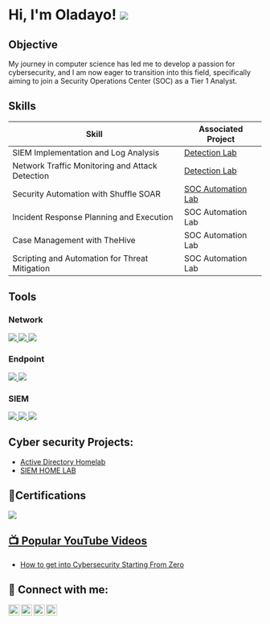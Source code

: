 <h1>Hi, I'm Oladayo! 
<a href="https://www.linkedin.com/in/oladayosuara?utm_source=share&utm_campaign=share_via&utm_content=profile&utm_medium=ios_app"><img src="https://img.shields.io/badge/-LinkedIn-0072b1?&style=for-the-badge&logo=linkedin&logoColor=white" /></a>


## Objective
My journey in computer science has led me to develop a passion for cybersecurity, and I am now eager to transition into this field, specifically aiming to join a Security Operations Center (SOC) as a Tier 1 Analyst.

## Skills

| Skill                                         | Associated Project         |
|-----------------------------------------------|----------------------------|
| SIEM Implementation and Log Analysis          | <a href="https://google.com">Detection Lab</a>|
| Network Traffic Monitoring and Attack Detection | <a href="https://github.com/DY-CB/Active-Directory-Lab">Detection Lab</a>|
| Security Automation with Shuffle SOAR         | <a href="https://googlr.com"> SOC Automation Lab|
| Incident Response Planning and Execution      | SOC Automation Lab|
| Case Management with TheHive                  | SOC Automation Lab|
| Scripting and Automation for Threat Mitigation | SOC Automation Lab|

## Tools

### Network
<div>
    <a href="https://www.wireshark.org/">
  <img src="https://img.shields.io/badge/-Wireshark-1679A7?&style=for-the-badge&logo=Wireshark&logoColor=white" />
</a>
<a href="https://suricata.io/">
  <img src="https://img.shields.io/badge/-Suricata-EF3B2D?&style=for-the-badge&logo=Suricata&logoColor=white" />
</a>
<a href="https://www.zeek.org/">
  <img src="https://img.shields.io/badge/-Zeek-777BB4?&style=for-the-badge&logo=Zeek&logoColor=white" />
</a>

</div>

### Endpoint
<div>
    <a href="https://www.microsoft.com/en-us/microsoft-365/security/defender-endpoint">
  <img src="https://img.shields.io/badge/-Microsoft_Defender_for_Endpoint-00A4EF?style=for-the-badge&logo=microsoft&logoColor=white" />
</a>

<a href="https://www.velociraptor.app/">
  <img src="https://img.shields.io/badge/-Velociraptor-4B275F?style=for-the-badge&logo=velociraptor&logoColor=white" />
</a>

</div>

### SIEM
<div>
<a href="https://azure.microsoft.com/en-us/services/azure-sentinel/">
  <img src="https://img.shields.io/badge/-Microsoft_Sentinel-0078D4?&style=for-the-badge&logo=Microsoft&logoColor=white" />
</a>

<a href="https://www.splunk.com/">
  <img src="https://img.shields.io/badge/-Splunk-000000?&style=for-the-badge&logo=Splunk&logoColor=white" />
</a>

<a href="https://www.elastic.co/">
  <img src="https://img.shields.io/badge/-Elastic-005571?&style=for-the-badge&logo=Elastic&logoColor=white" />
</a>

</div>

<h2> Cyber security  Projects:</h2>


  - [Active Directory Homelab](https://github.com/DY-CB/Active-Directory-Lab)
  - [SIEM HOME LAB](https://github.com/joshmadakor1/Algorithms-Practice)

<h2> 📂Certifications</h2>

<div>
    <a href="https://www.credly.com/badges/f9b91a6f-2f9a-4604-ab2c-5941f2022da3/public_url">
  <img src="https://img.shields.io/badge/Cisco%20NetAcad%20Intro%20to%20Cybersecurity-0074CC?logo=cisco&logoColor=white)" />

</div>


<h2>📺 Popular YouTube Videos</h2>

- [How to get into Cybersecurity Starting From Zero](https://www.youtube.com/watch?v=a83ASGn_V_s)


<h2> 🤳 Connect with me:</h2>

[<img align="left" alt="JoshMadakor | YouTube" width="22px" src="https://cdn.jsdelivr.net/npm/simple-icons@v3/icons/youtube.svg" />][youtube]
[<img align="left" alt="JoshMadakor | Twitter" width="22px" src="https://cdn.jsdelivr.net/npm/simple-icons@v3/icons/twitter.svg" />][twitter]
[<img align="left" alt="JoshMadakor | LinkedIn" width="22px" src="https://cdn.jsdelivr.net/npm/simple-icons@v3/icons/linkedin.svg" />][linkedin]
[<img align="left" alt="JoshMadakor | Instagram" width="22px" src="https://cdn.jsdelivr.net/npm/simple-icons@v3/icons/instagram.svg" />][instagram]

[twitter]: https://twitter.com/joshmadakor
[youtube]: https://www.youtube.com/c/joshmadakor
[instagram]: https://www.instagram.com/joshmadakor/
[linkedin]: https://linkedin.com/in/joshmadakor

<!--
**joshmadakor1/joshmadakor1** is a ✨ _special_ ✨ repository because its `README.md` (this file) appears on your GitHub profile.

Here are some ideas to get you started:

- 🔭 I’m currently working on ...
- 🌱 I’m currently learning ...
- 👯 I’m looking to collaborate on ...
- 🤔 I’m looking for help with ...
- 💬 Ask me about ...
- 📫 How to reach me: ...
- 😄 Pronouns: ...
- ⚡ Fun fact: ...
-->
